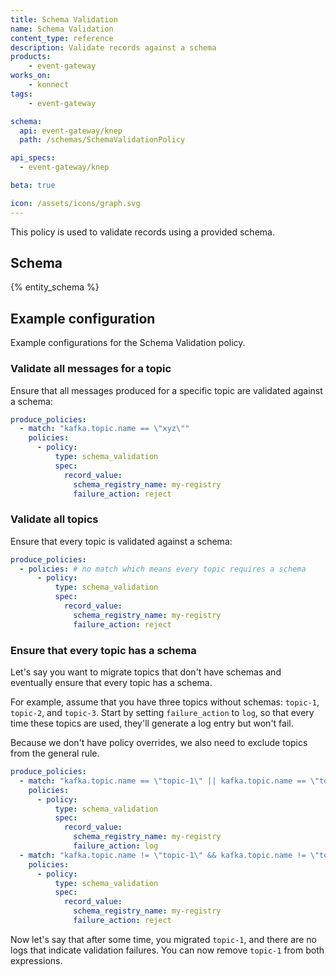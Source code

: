 ```yaml
---
title: Schema Validation
name: Schema Validation
content_type: reference
description: Validate records against a schema
products:
    - event-gateway
works_on:
    - konnect
tags:
    - event-gateway

schema:
  api: event-gateway/knep
  path: /schemas/SchemaValidationPolicy

api_specs:
  - event-gateway/knep

beta: true

icon: /assets/icons/graph.svg
---
```


This policy is used to validate records using a provided schema.

## Schema

{% entity_schema %}

## Example configuration

Example configurations for the Schema Validation policy.

### Validate all messages for a topic

Ensure that all messages produced for a specific topic are validated against a schema:

```yaml
produce_policies:
  - match: "kafka.topic.name == \"xyz\""
    policies:
      - policy:
          type: schema_validation
          spec:
            record_value:
              schema_registry_name: my-registry
              failure_action: reject
```

### Validate all topics

Ensure that every topic is validated against a schema:

```yaml
produce_policies:
  - policies: # no match which means every topic requires a schema
      - policy:
          type: schema_validation
          spec:
            record_value:
              schema_registry_name: my-registry
              failure_action: reject
```

### Ensure that every topic has a schema

Let's say you want to migrate topics that don't have schemas and eventually ensure that every topic has a schema.

For example, assume that you have three topics without schemas: `topic-1`, `topic-2`, and `topic-3`.
Start by setting `failure_action` to `log`, so that every time these topics are used, they'll generate a log entry but won't fail.

Because we don't have policy overrides, we also need to exclude topics from the general rule. 

```yaml
produce_policies:
  - match: "kafka.topic.name == \"topic-1\" || kafka.topic.name == \"topic-2\" || kafka.topic.name == \"topic-3\""
    policies:
      - policy:
          type: schema_validation
          spec:
            record_value:
              schema_registry_name: my-registry
              failure_action: log
  - match: "kafka.topic.name != \"topic-1\" && kafka.topic.name != \"topic-2\" && kafka.topic.name != \"topic-3\""
    policies:
      - policy:
          type: schema_validation
          spec:
            record_value:
              schema_registry_name: my-registry
              failure_action: reject
```

Now let's say that after some time, you migrated `topic-1`, and there are no logs that indicate validation failures. 
You can now remove `topic-1` from both expressions.